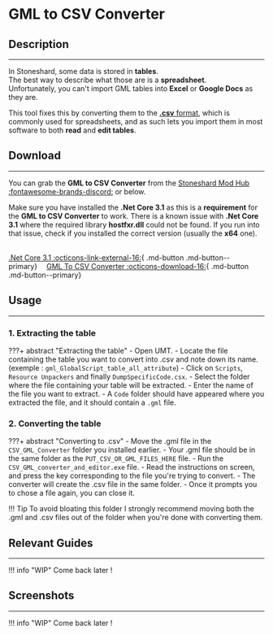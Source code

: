 # GML to CSV Converter

## Description

---

In Stoneshard, some data is stored in **tables**.  
The best way to describe what those are is a **spreadsheet**.  
Unfortunately, you can't import GML tables into **Excel** or **Google Docs** as they are.

This tool fixes this by converting them to the [**.csv** format](https://simple.wikipedia.org/wiki/Comma-separated_values), which is commonly used for spreadsheets, and as such lets you import them in most software to both **read** and **edit tables**.

## Download

---

You can grab the **GML to CSV Converter** from the [Stoneshard Mod Hub :fontawesome-brands-discord:](https://discord.gg/YxfRKYUuht) or below.

Make sure you have installed the **.Net Core 3.1** as this is a **requirement** for the **GML to CSV Converter** to work. There is a known issue with **.Net Core 3.1** where the required library **hostfxr.dll** could not be found. If you run into that issue, check if you installed the correct version (usually the **x64** one).
</br></br>

[.Net Core 3.1 :octicons-link-external-16:](https://dotnet.microsoft.com/en-us/download/dotnet/3.1){ .md-button .md-button--primary}&emsp;
[GML To CSV Converter :octicons-download-16:](../downloads/CSV_GML_Converter.zip){ .md-button .md-button--primary}

## Usage

---

### 1. Extracting the table
???+ abstract "Extracting the table"
    - Open UMT.
    - Locate the file containing the table you want to convert into .csv and note down its name. (exemple : `gml_GlobalScript_table_all_attribute`)
    - Click on `Scripts`, `Resource Unpackers` and finally `DumpSpecificCode.csx`.
    - Select the folder where the file containing your table will be extracted.
    - Enter the name of the file you want to extract.
    - A `Code` folder should have appeared where you extracted the file, and it should contain a `.gml` file.

### 2. Converting the table
???+ abstract "Converting to .csv"
    - Move the .gml file in the `CSV_GML_Converter` folder you installed earlier.
    - Your .gml file should be in the same folder as the `PUT_CSV_OR_GML_FILES_HERE` file.
    - Run the `CSV_GML_converter_and_editor.exe` file.
    - Read the instructions on screen, and press the key corresponding to the file you're trying to convert.
    - The converter will create the .csv file in the same folder.
    - Once it prompts you to chose a file again, you can close it.

!!! Tip
    To avoid bloating this folder I strongly recommend moving both the .gml and .csv files out of the folder when you're done with converting them.

## Relevant Guides

---

!!! info "WIP"
    Come back later !

## Screenshots

---

!!! info "WIP"
    Come back later !
